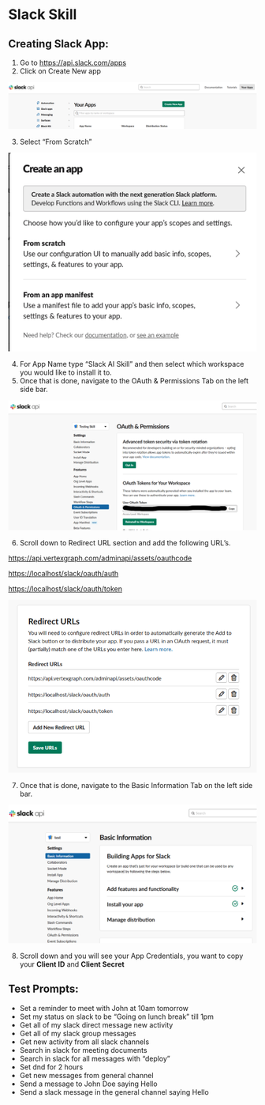 ﻿# Slack Skill

## Creating Slack App:

1. Go to <https://api.slack.com/apps>
2. Click on Create New app

![Create New App Screenshot](https://raw.githubusercontent.com/vertexgraphinc/aiskills/main/DotNet/Slack/images/Create_New_App.png)

3. Select “From Scratch”

![Create an App from Scratch Screenshot](https://raw.githubusercontent.com/vertexgraphinc/aiskills/main/DotNet/Slack/images/Create_an_App_from_Scratch.png)

4. For App Name type “Slack AI Skill” and then select which workspace you would like to install it to.
5. Once that is done, navigate to the OAuth & Permissions Tab on the left side bar.

![OAuth and Permissions Screenshot](https://raw.githubusercontent.com/vertexgraphinc/aiskills/main/DotNet/Slack/images/OAuth_and_Permissions.png)

6. Scroll down to Redirect URL section and add the following URL’s.

<https://api.vertexgraph.com/adminapi/assets/oauthcode>

<https://localhost/slack/oauth/auth>

<https://localhost/slack/oauth/token>

![Redirect URLs Screenshot](https://raw.githubusercontent.com/vertexgraphinc/aiskills/main/DotNet/Slack/images/Redirect_URLs.png)

7. Once that is done, navigate to the Basic Information Tab on the left side bar.

![Basic Information Screenshot](https://raw.githubusercontent.com/vertexgraphinc/aiskills/main/DotNet/Slack/images/Basic_Information.png)

8. Scroll down and you will see your App Credentials, you want to copy your **Client ID** and **Client Secret**

## Test Prompts:

- Set a reminder to meet with John at 10am tomorrow
- Set my status on slack to be “Going on lunch break” till 1pm
- Get all of my slack direct message new activity
- Get all of my slack group messages
- Get new activity from all slack channels
- Search in slack for meeting documents
- Search in slack for all messages with “deploy”
- Set dnd for 2 hours
- Get new messages from general channel
- Send a message to John Doe saying Hello
- Send a slack message in the general channel saying Hello